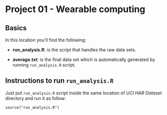 Project 01 - Wearable computing
===============================

Basics
-------------------------------

In this location you'll find the following:

- **run_analysis.R**: is the script that handles the raw data sets.

- **average.txt**: is the final data set which is automatically generated by running ```run_analysis.R``` script.

Instructions to run ```run_analysis.R```
-------------------------------

Just put ```run_analysis.R``` script inside the same location of *UCI HAR Dataset* directory and run it as follow:

```
source("run_analysis.R")
```
